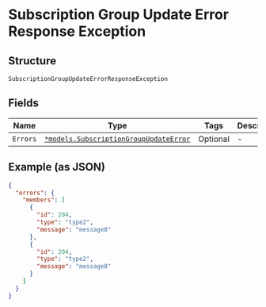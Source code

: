 
# Subscription Group Update Error Response Exception

## Structure

`SubscriptionGroupUpdateErrorResponseException`

## Fields

| Name | Type | Tags | Description |
|  --- | --- | --- | --- |
| `Errors` | [`*models.SubscriptionGroupUpdateError`](../../doc/models/subscription-group-update-error.md) | Optional | - |

## Example (as JSON)

```json
{
  "errors": {
    "members": [
      {
        "id": 204,
        "type": "type2",
        "message": "message8"
      },
      {
        "id": 204,
        "type": "type2",
        "message": "message8"
      }
    ]
  }
}
```

